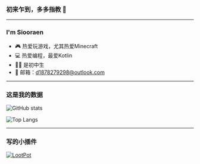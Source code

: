### 初来乍到，多多指教 👋

***

### I'm Siooraen
- 🎮 热爱玩游戏，尤其热爱Minecraft
- 💻 热爱编程，最爱Kotlin
- 🧑‍🎓 是初中生
- 📮 邮箱：d1878279298@outlook.com

***

### 这是我的数据
![GitHub stats](https://github-readme-stats.vercel.app/api?username=Siooraen&bg_color=50,cbbc9b,459cc9&include_all_commits=true&count_private=true&show_icons=true&locale=cn)

![Top Langs](https://github-readme-stats.vercel.app/api/top-langs/?username=Siooraen&layout=compact&bg_color=50,cbbc9b,459cc9&locale=cn)

***

### 写的小插件
[![LootPot](https://github-readme-stats.vercel.app/api/pin/?username=Siooraen&repo=LootPot)](https://github.com/Siooraen/LootPot)

